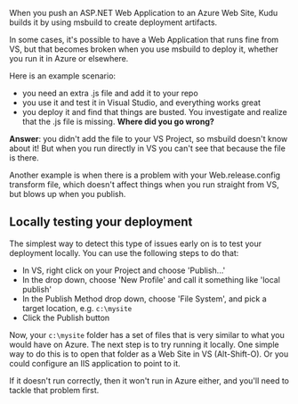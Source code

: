 When you push an ASP.NET Web Application to an Azure Web Site, Kudu builds it by using msbuild to create deployment artifacts.

In some cases, it's possible to have a Web Application that runs fine from VS, but that becomes broken when you use msbuild to deploy it, whether you run it in Azure or elsewhere.

Here is an example scenario:

- you need an extra .js file and add it to your repo
- you use it and test it in Visual Studio, and everything works great
- you deploy it and find that things are busted. You investigate and realize that the .js file is missing. **Where did you go wrong?**

**Answer**: you didn't add the file to your VS Project, so msbuild doesn't know about it! But when you run directly in VS you can't see that because the file is there.

Another example is when there is a problem with your Web.release.config transform file, which doesn't affect things when you run straight from VS, but blows up when you publish.

## Locally testing your deployment

The simplest way to detect this type of issues early on is to test your deployment locally. You can use the following steps to do that:

- In VS, right click on your Project and choose 'Publish...'
- In the drop down, choose 'New Profile' and call it something like 'local publish'
- In the Publish Method drop down, choose 'File System', and pick a target location, e.g. `c:\mysite`
- Click the Publish button

Now, your `c:\mysite` folder has a set of files that is very similar to what you would have on Azure. The next step is to try running it locally. One simple way to do this is to open that folder as a Web Site in VS (Alt-Shift-O). Or you could configure an IIS application to point to it.

If it doesn't run correctly, then it won't run in Azure either, and you'll need to tackle that problem first.
